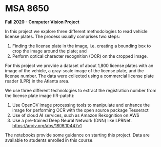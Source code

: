 # MSA 8650
**Fall 2020 - Computer Vision Project**

In this project we explore three different methodologies to read vehicle license plates. The process usually comprises two steps:
1.	Finding the license plate in the image, i.e. creating a bounding box to crop the image around the plate; and 
2.	Perform optical character recognition (OCR) on the cropped image.

For this project we provide a dataset of about 1,800 license plates with an image of the vehicle, a gray-scale image of the license plate, and the license number. The data were collected using a commercial license plate reader (LPR) in the Atlanta area.

We use three different technologies to extract the registration number from the license plate image (IR-patch):
1.	Use OpenCV image processing tools to manipulate and enhance the image for performing OCR with the open source package Tesseract
2.	Use of cloud AI services, such as Amazon Rekognition on AWS
3.	Use a pre-trained Deep Neural Network (DNN) like LPRNet. https://arxiv.org/abs/1806.10447v1 

The notebooks provide some guidance on starting this project.
Data are available to students enrolled in this course.